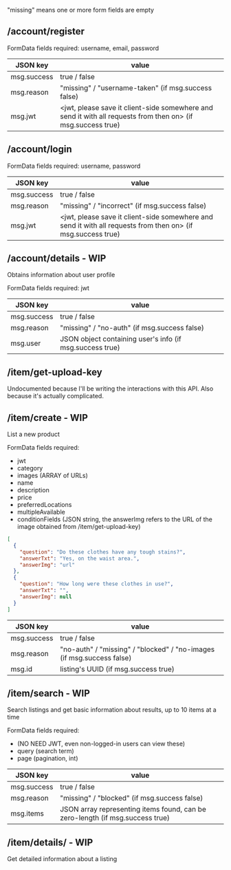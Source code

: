 "missing" means one or more form fields are empty

## /account/register
FormData fields required: username, email, password

| JSON key | value |
| --- | --- |
| msg.success | true / false |
| msg.reason | "missing" / "username-taken" (if msg.success false) |
| msg.jwt | <jwt, please save it client-side somewhere and send it with all requests from then on> (if msg.success true) |

## /account/login
FormData fields required: username, password

| JSON key | value |
| --- | --- |
| msg.success | true / false |
| msg.reason | "missing" / "incorrect" (if msg.success false) |
| msg.jwt | <jwt, please save it client-side somewhere and send it with all requests from then on> (if msg.success true) |

## /account/details - WIP
Obtains information about user profile

FormData fields required: jwt

| JSON key | value |
| --- | --- |
| msg.success | true / false |
| msg.reason | "missing" / "no-auth" (if msg.success false) |
| msg.user | JSON object containing user's info (if msg.success true) |

## /item/get-upload-key
Undocumented because I'll be writing the interactions with this API. Also because it's actually complicated.

## /item/create - WIP
List a new product

FormData fields required:
- jwt
- category
- images (ARRAY of URLs)
- name
- description
- price
- preferredLocations
- multipleAvailable
- conditionFields (JSON string, the answerImg refers to the URL of the image obtained from /item/get-upload-key)
```JSON
[
  {
    "question": "Do these clothes have any tough stains?",
    "answerTxt": "Yes, on the waist area.",
    "answerImg": "url"
  },
  {
    "question": "How long were these clothes in use?",
    "answerTxt": "",
    "answerImg": null
  }
]
```

| JSON key | value |
| --- | --- |
| msg.success | true / false |
| msg.reason | "no-auth" / "missing" / "blocked" / "no-images (if msg.success false) |
| msg.id | listing's UUID (if msg.success true) |

## /item/search - WIP
Search listings and get basic information about results, up to 10 items at a time

FormData fields required:
- (NO NEED JWT, even non-logged-in users can view these)
- query (search term)
- page (pagination, int)

| JSON key | value |
| --- | --- |
| msg.success | true / false |
| msg.reason | "missing" / "blocked" (if msg.success false) |
| msg.items | JSON array representing items found, can be zero-length (if msg.success true) |

## /item/details/<UUID> - WIP
Get detailed information about a listing